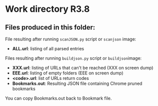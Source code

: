 # Work directory R3.8

## Files produced in this folder:

File resulting after running `scanJSON.py` script or `scanjson` image:
 - **ALL.url**: listing of all parsed entries

Files resulting after running `buildjson.py` script or `buildjson`image:
 - **XXX.url**: listing of URLs that can't be reached (XXX on screen dump)
 - **EEE.url**: listing of empty folders (EEE on screen dump)
 - **&lt;code&gt;.url**: list of URLs return codes
 - **Bookmarks.out**: Resulting JSON file containing Chrome pruned bookmarks

You can copy Bookmarks.out back to Bookmark file.
